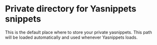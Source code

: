 # Private directory for Yasnippets snippets

This is the default place where to store your private yasnippets.
This path will be loaded automatically and used whenever Yasnippets loads.
